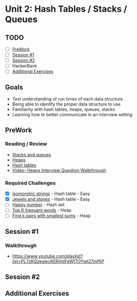 # Unit 2: Hash Tables / Stacks / Queues

## TODO

- [ ] [PreWork](#PreWork)
- [ ] [Session #1](#Session-1)
- [ ] [Session #2](#Session-2)
- [ ] HackerRank
- [ ] [Additional Exercises](#Additional-Exercises)

## Goals
- Test understanding of run times of each data structure
- Being able to identify the proper data structure to use
- Familiarity with hash tables, heaps, queues, stacks
- Learning how to better communicate in an interview setting
  
## PreWork
### Reading / Review

- <a href="https://guides.codepath.org/compsci/Stacks-and-Queues">Stacks and queues</a>
- <a href="https://guides.codepath.org/compsci/Heaps">Heaps</a>
- <a href="https://guides.codepath.org/compsci/Hash-Tables">Hash tables</a>
- <a href="https://www.youtube.com/playlist?list=PL7zKQzeqjecKERijhtFeWf7OYwt27mfKP">Video- Heaps Interview Question Walkthrough</a>

### Required Challenges
- [x] <a href="https://leetcode.com/problems/isomorphic-strings/description/">Isomorphic strings</a> - Hash table - Easy
- [x] <a href="https://leetcode.com/problems/jewels-and-stones/description/">Jewels and stones</a> - Hash table - Easy
- [ ] <a href="https://leetcode.com/problems/happy-number/description/">Happy number</a> - Hash set
- [ ] <a href="https://leetcode.com/problems/top-k-frequent-words/description/">Top K frequent words</a> - Heap
- [ ] <a href="https://leetcode.com/problems/find-k-pairs-with-smallest-sums/description/">Find k pairs with smallest sums</a> - Heap

## Session #1

### Walkthrough
- https://www.youtube.com/playlist?list=PL7zKQzeqjecKERijhtFeWf7OYwt27mfKP
  
## Session #2

## Additional Exercises
